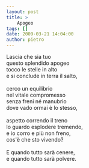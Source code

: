 ```yaml
---
layout: post
title: >
    Apogeo
tags: []
date: 2009-03-21 14:04:00
author: pietro
---
```

Lascia che sia tuo<br/>questo splendido apogeo<br/>tocco le stelle in alto<br/>e si conclude in terra il salto,<br/><br/>cerco un equilibrio<br/>nel vitale compromesso<br/>senza freni né manubrio<br/>dove vado ormai è lo stesso,<br/><br/>aspetto correndo il treno<br/>lo guardo esplodere tremendo,<br/>e io corro e più non freno,<br/>cos'è che sto vivendo?<br/><br/>E quando tutto sarà cenere,<br/>e quando tutto sarà polvere.
